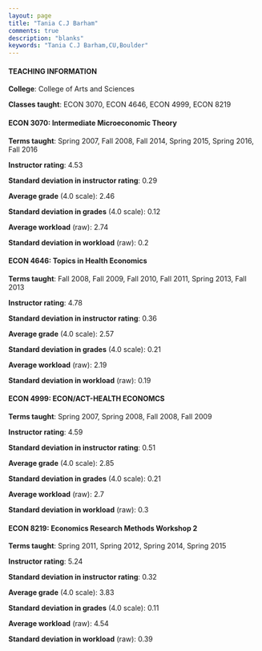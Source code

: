 ```yaml
---
layout: page
title: "Tania C.J Barham" 
comments: true
description: "blanks"
keywords: "Tania C.J Barham,CU,Boulder"
---
```

<head>
<script src="https://ajax.googleapis.com/ajax/libs/jquery/2.1.3/jquery.min.js"></script>
<script src="https://dl.dropboxusercontent.com/s/pc42nxpaw1ea4o9/highcharts.js?dl=0"></script>
<!-- <script src="../assets/js/highcharts.js"></script> -->
<style type="text/css">@font-face {
	font-family: "Bebas Neue";
	src: url(https://www.filehosting.org/file/details/544349/BebasNeue Regular.otf) format("opentype");
	}
	h1.Bebas { 
		font-family: "Bebas Neue", Verdana, Tahoma;
	}
</style>
</head>
	   
#### TEACHING INFORMATION

**College**: College of Arts and Sciences

**Classes taught**: ECON 3070, ECON 4646, ECON 4999, ECON 8219

#### ECON 3070: Intermediate Microeconomic Theory

**Terms taught**: Spring 2007, Fall 2008, Fall 2014, Spring 2015, Spring 2016, Fall 2016

**Instructor rating**: 4.53

**Standard deviation in instructor rating**: 0.29

**Average grade** (4.0 scale): 2.46

**Standard deviation in grades** (4.0 scale): 0.12

**Average workload** (raw): 2.74

**Standard deviation in workload** (raw): 0.2

#### ECON 4646: Topics in Health Economics

**Terms taught**: Fall 2008, Fall 2009, Fall 2010, Fall 2011, Spring 2013, Fall 2013

**Instructor rating**: 4.78

**Standard deviation in instructor rating**: 0.36

**Average grade** (4.0 scale): 2.57

**Standard deviation in grades** (4.0 scale): 0.21

**Average workload** (raw): 2.19

**Standard deviation in workload** (raw): 0.19

#### ECON 4999: ECON/ACT-HEALTH ECONOMCS

**Terms taught**: Spring 2007, Spring 2008, Fall 2008, Fall 2009

**Instructor rating**: 4.59

**Standard deviation in instructor rating**: 0.51

**Average grade** (4.0 scale): 2.85

**Standard deviation in grades** (4.0 scale): 0.21

**Average workload** (raw): 2.7

**Standard deviation in workload** (raw): 0.3

#### ECON 8219: Economics Research Methods Workshop 2

**Terms taught**: Spring 2011, Spring 2012, Spring 2014, Spring 2015

**Instructor rating**: 5.24

**Standard deviation in instructor rating**: 0.32

**Average grade** (4.0 scale): 3.83

**Standard deviation in grades** (4.0 scale): 0.11

**Average workload** (raw): 4.54

**Standard deviation in workload** (raw): 0.39


